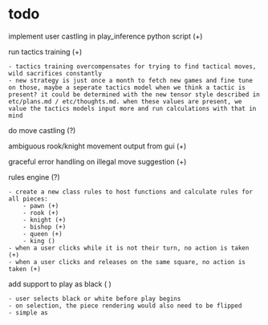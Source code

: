 # todo

implement user castling in play_inference python script (+)

run tactics training (+)

	- tactics training overcompensates for trying to find tactical moves, wild sacrifices constantly
	- new strategy is just once a month to fetch new games and fine tune on those, maybe a seperate tactics model when we think a tactic is present? it could be determined with the new tensor style described in etc/plans.md / etc/thoughts.md. when these values are present, we value the tactics models input more and run calculations with that in mind

do move castling (?)

ambiguous rook/knight movement output from gui (+)

graceful error handling on illegal move suggestion (+)

rules engine (?)

	- create a new class rules to host functions and calculate rules for all pieces: 
		- pawn (+)
		- rook (+)
		- knight (+)
		- bishop (+)
		- queen (+)
		- king ()
	- when a user clicks while it is not their turn, no action is taken (+)
	- when a user clicks and releases on the same square, no action is taken (+)

add support to play as black ( )
	
	- user selects black or white before play begins
	- on selection, the piece rendering would also need to be flipped
	- simple as 
